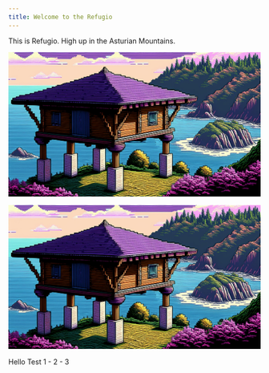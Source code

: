 ```yaml
---
title: Welcome to the Refugio
---
```

This is Refugio. High up in the Asturian Mountains.

![thehut](files/moomins.jpg)

![thehut](files/moomins.jpg)

Hello Test 1 - 2 - 3